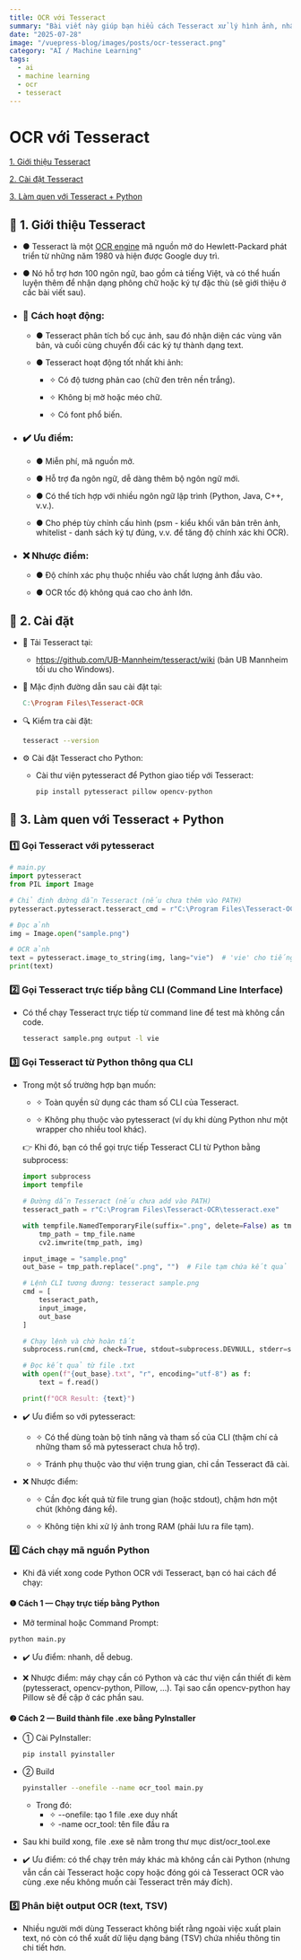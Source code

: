 ```yaml
---
title: OCR với Tesseract
summary: "Bài viết này giúp bạn hiểu cách Tesseract xử lý hình ảnh, nhận dạng văn bản, và các yếu tố ảnh hưởng đến độ chính xác như chất lượng ảnh, font chữ, bố cục."
date: "2025-07-28"
image: "/vuepress-blog/images/posts/ocr-tesseract.png"
category: "AI / Machine Learning"
tags:
  - ai
  - machine learning
  - ocr
  - tesseract
---
```


# OCR với Tesseract

[1. Giới thiệu Tesseract](#1)

[2. Cài đặt Tesseract](#2)

[3. Làm quen với Tesseract + Python](#3)

<a name="1"></a>

## 📌 1. Giới thiệu Tesseract

- ● Tesseract là một [OCR engine](https://sy-duc.github.io/vuepress-blog/blog-posts/ai/ocr-tong-quan.html) mã nguồn mở do Hewlett-Packard phát triển từ những năm 1980 và hiện được Google duy trì.

- ● Nó hỗ trợ hơn 100 ngôn ngữ, bao gồm cả tiếng Việt, và có thể huấn luyện thêm để nhận dạng phông chữ hoặc ký tự đặc thù (sẽ giới thiệu ở cấc bài viết sau).

- ### 🚀 Cách hoạt động:

  - ● Tesseract phân tích bố cục ảnh, sau đó nhận diện các vùng văn bản, và cuối cùng chuyển đổi các ký tự thành dạng text.

  - ● Tesseract hoạt động tốt nhất khi ảnh:

    - ✧ Có độ tương phản cao (chữ đen trên nền trắng).

    - ✧ Không bị mờ hoặc méo chữ.

    - ✧ Có font phổ biến.

- ### ✔️ Ưu điểm:

  - ● Miễn phí, mã nguồn mở.

  - ● Hỗ trợ đa ngôn ngữ, dễ dàng thêm bộ ngôn ngữ mới.

  - ● Có thể tích hợp với nhiều ngôn ngữ lập trình (Python, Java, C++, v.v.).

  - ● Cho phép tùy chỉnh cấu hình (psm - kiểu khối văn bản trên ảnh, whitelist - danh sách ký tự đúng, v.v. để tăng độ chính xác khi OCR).

- ### ❌ Nhược điểm:

  - ● Độ chính xác phụ thuộc nhiều vào chất lượng ảnh đầu vào.

  - ● OCR tốc độ không quá cao cho ảnh lớn.

<a name="2"></a>

## 📌 2. Cài đặt

- 🔗 Tải Tesseract tại:

  - https://github.com/UB-Mannheim/tesseract/wiki (bản UB Mannheim tối ưu cho Windows).

- 📂 Mặc định đường dẫn sau cài đặt tại:

  ```makefile
  C:\Program Files\Tesseract-OCR
  ```

- 🔍 Kiểm tra cài đặt:

  ```bash
  tesseract --version
  ```

- ⚙️ Cài đặt Tesseract cho Python:
  - Cài thư viện pytesseract để Python giao tiếp với Tesseract:
    ```bash
    pip install pytesseract pillow opencv-python
    ```

<a name="3"></a>

## 📌 3. Làm quen với Tesseract + Python

### 1️⃣ Gọi Tesseract với pytesseract

```python
# main.py
import pytesseract
from PIL import Image

# Chỉ định đường dẫn Tesseract (nếu chưa thêm vào PATH)
pytesseract.pytesseract.tesseract_cmd = r"C:\Program Files\Tesseract-OCR\tesseract.exe"

# Đọc ảnh
img = Image.open("sample.png")

# OCR ảnh
text = pytesseract.image_to_string(img, lang="vie")  # 'vie' cho tiếng Việt
print(text)
```

### 2️⃣ Gọi Tesseract trực tiếp bằng CLI (Command Line Interface)

- Có thể chạy Tesseract trực tiếp từ command line để test mà không cần code.

  ```bash
  tesseract sample.png output -l vie
  ```

### 3️⃣ Gọi Tesseract từ Python thông qua CLI

- Trong một số trường hợp bạn muốn:

  - ✧ Toàn quyền sử dụng các tham số CLI của Tesseract.

  - ✧ Không phụ thuộc vào pytesseract (ví dụ khi dùng Python như một wrapper cho nhiều tool khác).

  👉 Khi đó, bạn có thể gọi trực tiếp Tesseract CLI từ Python bằng subprocess:

  ```python
  import subprocess
  import tempfile

  # Đường dẫn Tesseract (nếu chưa add vào PATH)
  tesseract_path = r"C:\Program Files\Tesseract-OCR\tesseract.exe"

  with tempfile.NamedTemporaryFile(suffix=".png", delete=False) as tmp_file:
      tmp_path = tmp_file.name
      cv2.imwrite(tmp_path, img)

  input_image = "sample.png"
  out_base = tmp_path.replace(".png", "")  # File tạm chứa kết quả OCR (Tesseract sẽ tự thêm .txt)

  # Lệnh CLI tương đương: tesseract sample.png
  cmd = [
      tesseract_path,
      input_image,
      out_base
  ]

  # Chạy lệnh và chờ hoàn tất
  subprocess.run(cmd, check=True, stdout=subprocess.DEVNULL, stderr=subprocess.DEVNULL)

  # Đọc kết quả từ file .txt
  with open(f"{out_base}.txt", "r", encoding="utf-8") as f:
      text = f.read()

  print(f"OCR Result: {text}")
  ```

- ✔️ Ưu điểm so với pytesseract:

  - ✧ Có thể dùng toàn bộ tính năng và tham số của CLI (thậm chí cả những tham số mà pytesseract chưa hỗ trợ).

  - ✧ Tránh phụ thuộc vào thư viện trung gian, chỉ cần Tesseract đã cài.

- ❌ Nhược điểm:

  - ✧ Cần đọc kết quả từ file trung gian (hoặc stdout), chậm hơn một chút (không đáng kể).

  - ✧ Không tiện khi xử lý ảnh trong RAM (phải lưu ra file tạm).

### 4️⃣ Cách chạy mã nguồn Python

- Khi đã viết xong code Python OCR với Tesseract, bạn có hai cách để chạy:

#### ❶ Cách 1 — Chạy trực tiếp bằng Python

- Mở terminal hoặc Command Prompt:

```bash
python main.py
```

- ✔️ Ưu điểm: nhanh, dễ debug.

- ❌ Nhược điểm: máy chạy cần có Python và các thư viện cần thiết đi kèm (pytesseract, opencv-python, Pillow, ...). Tại sao cần opencv-python hay Pillow sẽ đề cập ở các phần sau.

#### ❷ Cách 2 — Build thành file .exe bằng PyInstaller

- ➀ Cài PyInstaller:

  ```bash
  pip install pyinstaller
  ```

- ➁ Build

  ```bash
  pyinstaller --onefile --name ocr_tool main.py
  ```

  - Trong đó:
    - ✧ --onefile: tạo 1 file .exe duy nhất
    - ✧ -name ocr_tool: tên file đầu ra

- Sau khi build xong, file .exe sẽ nằm trong thư mục dist/ocr_tool.exe

- ✔️ Ưu điểm: có thể chạy trên máy khác mà không cần cài Python (nhưng vẫn cần cài Tesseract hoặc copy hoặc đóng gói cả Tesseract OCR vào cùng .exe nếu không muốn cài Tesseract trên máy đích).

### 5️⃣ Phân biệt output OCR (text, TSV)

- Nhiều người mới dùng Tesseract không biết rằng ngoài việc xuất plain text, nó còn có thể xuất dữ liệu dạng bảng (TSV) chứa nhiều thông tin chi tiết hơn.

